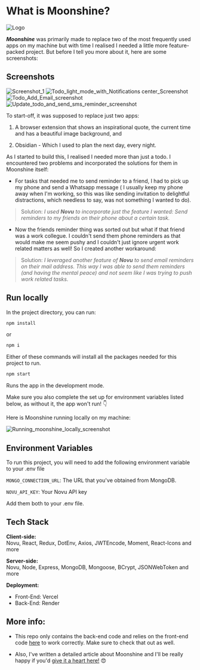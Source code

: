 # What is Moonshine?
![Logo](./assets/sunrise.png)

___Moonshine___ was primarily made to replace two of the most frequently used apps on my machine but with time I realised I needed a little more feature-packed project. But before I tell you more about it, here are some screenshots:

## Screenshots

![Screenshot_1](./assets/Screenshot%202023-04-06%20at%201.01.25%20PM.png)
![Todo_light_mode_with_Notifications center_Screenshot](./assets/Screenshot%202023-04-07%20at%2011.40.35%20AM.png)
![Todo_Add_Email_screenshot](./assets/Screenshot%202023-04-07%20at%2011.31.40%20AM.png)
![Update_todo_and_send_sms_reminder_screenshot](./assets/Screenshot%202023-04-07%20at%2011.34.46%20AM.png)

To start-off, it was supposed to replace just two apps:

1. A browser extension that shows an inspirational quote, the current time and has a beautiful image background, and

2. Obsidian - Which I used to plan the next day, every night.

As I started to build this, I realised I needed more than just a todo. I encountered two problems and incorporated the solutions for them in Moonshine itself:

- For tasks that needed me to send reminder to a friend, I had to pick up my phone and send a Whatsapp message ( I usually keep my phone away when I'm working, so this was like sending invitation to delightful distractions, which needless to say, was not something I wanted to do). 
> Solution: _I used __Novu__ to incorporate just the feature I wanted: Send reminders to my friends on their phone about a certain task._


-  Now the friends reminder thing was sorted out but what if that friend was a work collegue. I couldn't send them phone reminders as that would make me seem pushy and I couldn't just ignore urgent work related matters as well! So I created another workaround:
> Solution: _I leveraged another feature of __Novu__ to send email reminders on their mail address. This way I was able to send them reminders (and having the mental peace) and not seem like I was trying to push work related tasks._

## Run locally

In the project directory, you can run:

```bash
npm install
```
or
```bash
npm i
```
Either of these commands will install all the packages needed for this project to run.  


```bash
npm start
```
Runs the app in the development mode.

Make sure you also complete the set up for environment variables listed below, as without it, the app won't run! 👇

Here is Moonshine running locally on my machine:  

![Running_moonshine_locally_screenshot](./assets/Screenshot%202023-04-07%20at%2011.28.09%20AM.png)




## Environment Variables

To run this project, you will need to add the following environment variable to your .env file

`MONGO_CONNECTION_URL`: The URL that you've obtained from MongoDB.  

`NOVU_API_KEY`: Your Novu API key

Add them both to your .env file.


## Tech Stack

**Client-side:**  
Novu, React, Redux, DotEnv, Axios, JWTEncode, Moment, React-Icons and more

**Server-side:**  
Novu, Node, Express, MongoDB, Mongoose, BCrypt, JSONWebToken and more

**Deployment:**  
- Front-End: Vercel
- Back-End: Render


## More info:
- This repo only contains the back-end code and relies on the front-end code [here](https://github.com/sumitsaurabh927/Momentum-fe) to work correctly. Make sure to check that out as well.

- Also, I've written a detailed article about Moonshine and I'll be really happy if you'd [give it a heart here!](inserLlink) 😍
